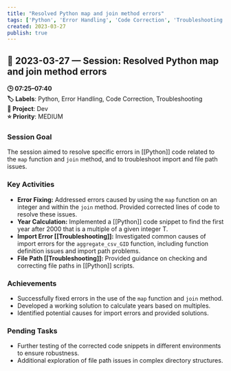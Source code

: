 ```yaml
---
title: "Resolved Python map and join method errors"
tags: ['Python', 'Error Handling', 'Code Correction', 'Troubleshooting']
created: 2023-03-27
publish: true
---
```


## 📅 2023-03-27 — Session: Resolved Python map and join method errors

**🕒 07:25–07:40**  
**🏷️ Labels**: Python, Error Handling, Code Correction, Troubleshooting  
**📂 Project**: Dev  
**⭐ Priority**: MEDIUM  


### Session Goal
The session aimed to resolve specific errors in [[Python]] code related to the `map` function and `join` method, and to troubleshoot import and file path issues.

### Key Activities
- **Error Fixing:** Addressed errors caused by using the `map` function on an integer and within the `join` method. Provided corrected lines of code to resolve these issues.
- **Year Calculation:** Implemented a [[Python]] code snippet to find the first year after 2000 that is a multiple of a given integer T.
- **Import Error [[Troubleshooting]]:** Investigated common causes of import errors for the `aggregate_csv_GID` function, including function definition issues and import path problems.
- **File Path [[Troubleshooting]]:** Provided guidance on checking and correcting file paths in [[Python]] scripts.

### Achievements
- Successfully fixed errors in the use of the `map` function and `join` method.
- Developed a working solution to calculate years based on multiples.
- Identified potential causes for import errors and provided solutions.

### Pending Tasks
- Further testing of the corrected code snippets in different environments to ensure robustness.
- Additional exploration of file path issues in complex directory structures.
